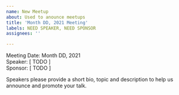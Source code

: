 ```yaml
---
name: New Meetup 
about: Used to anounce meetups
title: 'Month DD, 2021 Meeting'
labels: NEED SPEAKER, NEED SPONSOR
assignees: ''

---
```


Meeting Date: Month DD, 2021  
Speaker: [ TODO ]  
Sponsor: [ TODO ]

Speakers please provide a short bio, topic and description to help us announce and promote your talk.
